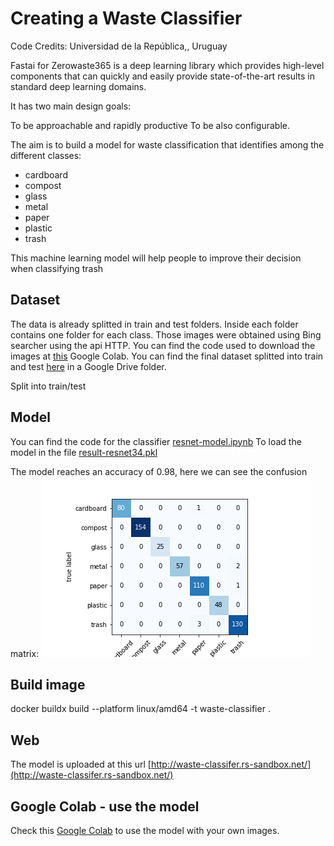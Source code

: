 # Creating a Waste Classifier

Code Credits: Universidad de la República,, Uruguay

Fastai for Zerowaste365 is a deep learning library which provides high-level components that can quickly and easily provide state-of-the-art results in standard deep learning domains.

It has two main design goals:

To be approachable and rapidly productive
To be also configurable.

The aim is to build a model for waste classification that identifies among the different classes:

- cardboard
- compost
- glass
- metal
- paper
- plastic
- trash

This machine learning model will help people to improve their decision when classifying trash

## Dataset 
The data is already splitted in train and test folders. Inside each folder contains one folder for each class. Those images were obtained using Bing searcher using the api HTTP.
You can find the code used to download the images at [this](https://colab.research.google.com/drive/1JvAYFx1DIEi1MMyI-tuCfE2eHMSKisKT?usp=sharing) Google Colab.
You can find the final dataset splitted into train and test  [here](https://drive.google.com/file/d/1Iv1MVcllIDauU-FW325rIipRwtCx1lip/view?usp=sharing) in a Google Drive folder.

Split into train/test 
## Model 
You can find the code for the classifier [resnet-model.ipynb](resnet-model.ipynb)
To load the model in the file [result-resnet34.pkl](result-resnet34.pkl)

The model reaches an accuracy of 0.98, here we can see the confusion matrix:
![confusion_matrix](classification_matrix_resnet34.png)


## Build image
docker buildx build --platform linux/amd64 -t waste-classifier .


## Web
The model is uploaded at this url [http://waste-classifer.rs-sandbox.net/](http://waste-classifer.rs-sandbox.net/)


## Google Colab - use the model 
Check this [Google Colab](https://colab.research.google.com/drive/1qMxyoVngHiV6E2ePu54o5PiJFr5Ifhku?usp=sharing) to use the model with your own images. 
